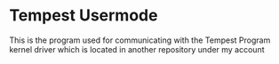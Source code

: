 # Tempest Usermode
This is the program used for communicating with the Tempest Program kernel driver which is located in another repository under my account

